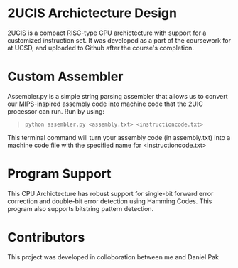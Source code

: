 # 2UCIS Archictecture Design

2UCIS is a compact RISC-type CPU archictecture with support for a customized instruction set. It was developed as a part of the coursework for at UCSD, and uploaded to Github after the course's completion. 

# Custom Assembler
Assembler.py is a simple string parsing assembler that allows us to convert our MIPS-inspired assembly code into machine code that the 2UIC processor can run. Run by using:
>     python assembler.py <assembly.txt> <instructioncode.txt>
This terminal command will turn your assembly code (in assembly.txt) into a machine code file with the specified name for <instructioncode.txt>

# Program Support
This CPU Archictecture has robust support for single-bit forward error correction and double-bit error detection using Hamming Codes.  This program also supports bitstring pattern detection.

# Contributors
This project was developed in colloboration between me and Daniel Pak 
